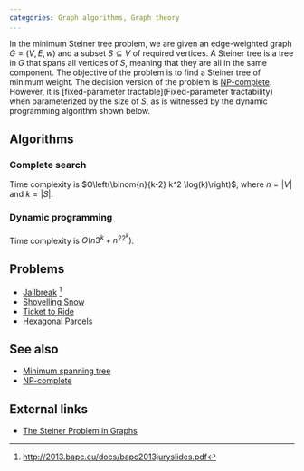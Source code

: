 ```yaml
---
categories: Graph algorithms, Graph theory
...
```


In the minimum Steiner tree problem, we are given an edge-weighted graph $G = (V, E, w)$ and a subset $S \subseteq V$ of required vertices. A Steiner tree is a tree in $G$ that spans all vertices of $S$, meaning that they are all in the same component. The objective of the problem is to find a Steiner tree of minimum weight. The decision version of the problem is [NP-complete](NP-completeness). However, it is [fixed-parameter tractable](Fixed-parameter tractability) when parameterized by the size of $S$, as is witnessed by the dynamic programming algorithm shown below.

## Algorithms

### Complete search
Time complexity is $O\left(\binom{n}{k-2} k^2 \log(k)\right)$, where $n=|V|$ and $k=|S|$.

### Dynamic programming
Time complexity is $O(n3^k + n^22^k)$.


## Problems
- [Jailbreak](https://open.kattis.com/problems/jailbreak) [^1]
- [Shovelling Snow](https://open.kattis.com/problems/shovelling)
- [Ticket to Ride](http://www.csc.kth.se/contest/nwerc/2006/problems/nwerc06.pdf)
- [Hexagonal Parcels](http://contest.felk.cvut.cz/07cerc/solved/h/)

## See also
- [Minimum spanning tree]()
- [NP-complete]()

## External links
- <a href="https://sci-hub.se/https://doi.org/10.1016/S0304-0208(08)73236-5">The Steiner Problem in Graphs</a>

[^1]: <http://2013.bapc.eu/docs/bapc2013juryslides.pdf>
